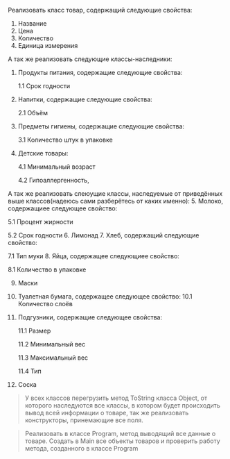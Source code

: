 Реализовать класс товар, содержащий следующие свойства:
1. Название
2. Цена
3. Количество
4. Единица измерения

А так же реализовать следующие классы-наследники:
1. Продукты питания, содержащие следующие свойства:

   1.1 Срок годности
2. Напитки, содержащие следующие свойства:

   2.1 Объём
3. Предметы гигиены, содержащие следующие свойства:

   3.1 Количество штук в упаковке
4. Детские товары:

   4.1 Минимальный возраст

   4.2 Гипоаллергенность,

А так же реализовать слеюущие классы, наследуемые от приведённых выше 
   классов(надеюсь сами разберётесь от каких именно):
5. Молоко, содержащиее следующее свойство:

   5.1 Процент жирности

   5.2 Срок годности
6. Лимонад
7. Хлеб, содержащий следующие свойство:

   7.1 Тип муки
8. Яйца, содержащее следующиее свойство:

   8.1 Количество в упаковке

9. Маски
10. Туалетная бумага, содержащее следующее свойство:
    10.1 Количество слоёв
11. Подгузники, содержащие следующее свойства:

    11.1 Размер

    11.2 Минимальный вес

    11.3 Максимальный вес

    11.4 Тип
12. Соска

> У всех классов перегрузить метод ToString класса Object, от которого наследуются все классы, в котором будет происходить вывод всей информации о товаре, так же реализовать конструкторы, принемающие все поля.

>Реализовать в классе Program, метод выводящий все данные о товаре. Создать в Main все объекты товаров и проверить работу метода, созданного в классе Program